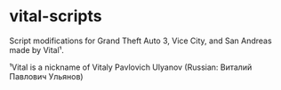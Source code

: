 # vital-scripts
Script modifications for Grand Theft Auto 3, Vice City, and San Andreas made by Vital¹.

¹Vital is a nickname of Vitaly Pavlovich Ulyanov (Russian: Виталий Павлович Ульянов)
